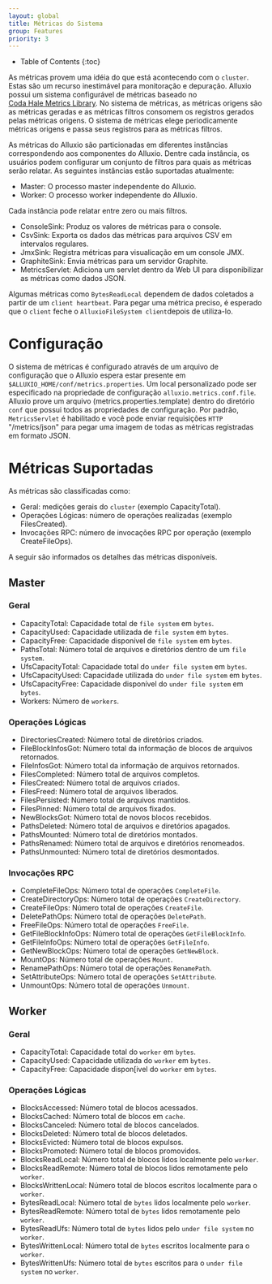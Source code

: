 ```yaml
---
layout: global
title: Métricas do Sistema
group: Features
priority: 3
---
```


* Table of Contents
{:toc}

As métricas provem uma idéia do que está acontecendo com o `cluster`. Estas são um recurso inestimável 
para monitoração e depuração. Alluxio possui um sistema configurável de métricas baseado no  
[Coda Hale Metrics Library](https://github.com/dropwizard/metrics). No sistema de métricas, as métricas
origens são as métricas geradas e as métricas filtros consomem os registros gerados pelas métricas origens. 
O sistema de métricas elege periodicamente métricas origens e passa seus registros para as métricas filtros.

As métricas do Alluxio são particionadas em diferentes instâncias correspondendo aos componentes do Alluxio.
Dentre cada instância, os usuários podem configurar um conjunto de filtros para quais as métricas serão 
relatar. As seguintes instâncias estão suportadas atualmente:

* Master: O processo master independente do Alluxio.
* Worker: O processo worker independente do Alluxio.

Cada instância pode relatar entre zero ou mais filtros.

* ConsoleSink: Produz os valores de métricas para o console.
* CsvSink: Exporta os dados das métricas para arquivos CSV em intervalos regulares.
* JmxSink: Registra métricas para visualicação em um console JMX.
* GraphiteSink: Envia métricas para um servidor Graphite.
* MetricsServlet: Adiciona um servlet dentro da Web UI para disponibilizar as métricas como dados JSON.

Algumas métricas como `BytesReadLocal` dependem de dados coletados a partir de um `client heartbeat`. 
Para pegar uma métrica preciso, é esperado que o `client` feche o `AlluxioFileSystem client`depois de
utiliza-lo.

# Configuração
O sistema de métricas é configurado através de um arquivo de configuração que o Alluxio espera estar 
presente em `$ALLUXIO_HOME/conf/metrics.properties`. Um local personalizado pode ser especificado na
propriedade de configuração `alluxio.metrics.conf.file`. Alluxio prove um arquivo 
(metrics.properties.template) dentro do diretório `conf` que possui todos as propriedades de 
configuração. Por padrão, `MetricsServlet` é habilitado e você pode enviar requisições `HTTP` 
"/metrics/json" para pegar uma imagem de todas as métricas registradas em formato JSON.

# Métricas Suportadas

As métricas são classificadas como:

* Geral: medições gerais do `cluster` (exemplo CapacityTotal).
* Operações Lógicas: número de operações realizadas (exemplo FilesCreated).
* Invocações RPC: número de invocações RPC por operação (exemplo CreateFileOps).

A seguir são informados os detalhes das métricas disponíveis.

## Master

### Geral

* CapacityTotal: Capacidade total de `file system` em `bytes`.
* CapacityUsed: Capacidade utilizada de `file system` em `bytes`.
* CapacityFree: Capacidade disponível de `file system` em `bytes`.
* PathsTotal: Número total de arquivos e diretórios dentro de um `file system`.
* UfsCapacityTotal: Capacidade total do `under file system` em `bytes`.
* UfsCapacityUsed: Capacidade utilizada do `under file system` em `bytes`.
* UfsCapacityFree: Capacidade disponível do `under file system` em `bytes`.
* Workers: Número de `workers`.

### Operações Lógicas

* DirectoriesCreated: Número total de diretórios criados.
* FileBlockInfosGot: Número total da informação de blocos de arquivos retornados.
* FileInfosGot: Número total da informação de arquivos retornados.
* FilesCompleted: Número total de arquivos completos.
* FilesCreated: Número total de arquivos criados.
* FilesFreed: Número total de arquivos liberados.
* FilesPersisted: Número total de arquivos mantidos.
* FilesPinned: Número total de arquivos fixados.
* NewBlocksGot: Número total de novos blocos recebidos.
* PathsDeleted: Número total de arquivos e diretórios apagados.
* PathsMounted: Número total de diretórios montados.
* PathsRenamed: Número total de arquivos e diretórios renomeados.
* PathsUnmounted: Número total de diretórios desmontados.

### Invocações RPC

* CompleteFileOps: Número total de operações `CompleteFile`.
* CreateDirectoryOps: Número total de operações `CreateDirectory`.
* CreateFileOps: Número total de operações `CreateFile`.
* DeletePathOps: Número total de operações `DeletePath`.
* FreeFileOps: Número total de operações `FreeFile`.
* GetFileBlockInfoOps: Número total de operações `GetFileBlockInfo`.
* GetFileInfoOps: Número total de operações `GetFileInfo`.
* GetNewBlockOps: Número total de operações `GetNewBlock`.
* MountOps: Número total de operações `Mount`.
* RenamePathOps: Número total de operações `RenamePath`.
* SetAttributeOps: Número total de operações `SetAttribute`.
* UnmountOps: Número total de operações `Unmount`.

## Worker

### Geral

* CapacityTotal: Capacidade total do `worker` em `bytes`.
* CapacityUsed: Capacidade utilizada do `worker` em `bytes`.
* CapacityFree: Capacidade dispon[ivel do `worker` em `bytes`.

### Operações Lógicas

* BlocksAccessed: Número total de blocos acessados.
* BlocksCached: Número total de blocos em `cache`.
* BlocksCanceled: Número total de blocos cancelados.
* BlocksDeleted: Número total de blocos deletados.
* BlocksEvicted: Número total de blocos expulsos.
* BlocksPromoted: Número total de blocos promovidos.
* BlocksReadLocal: Número total de blocos lidos localmente pelo `worker`.
* BlocksReadRemote: Número total de blocos lidos remotamente pelo `worker`.
* BlocksWrittenLocal: Número total de blocos escritos localmente para o `worker`.
* BytesReadLocal: Número total de `bytes` lidos localmente pelo `worker`.
* BytesReadRemote: Número total de `bytes` lidos remotamente pelo `worker`.
* BytesReadUfs: Número total de `bytes` lidos pelo `under file system` no `worker`.
* BytesWrittenLocal: Número total de `bytes` escritos localmente para o `worker`.
* BytesWrittenUfs: Número total de `bytes` escritos para o `under file system` no `worker`.
